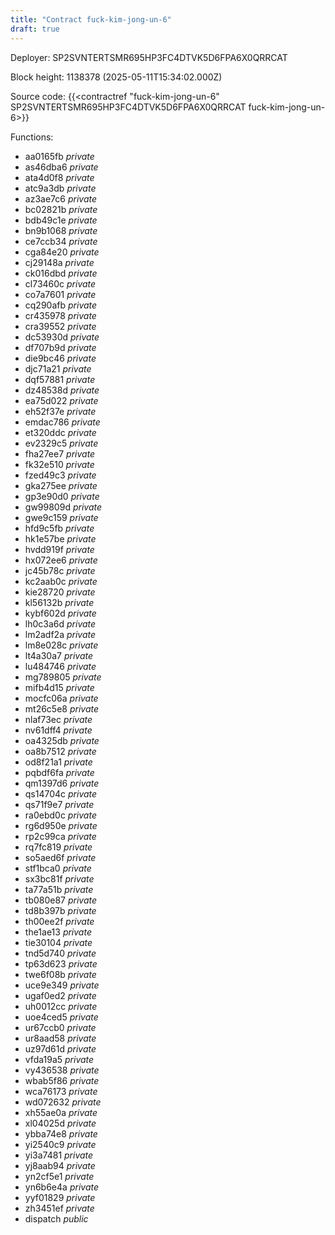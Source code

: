 ```yaml
---
title: "Contract fuck-kim-jong-un-6"
draft: true
---
```

Deployer: SP2SVNTERTSMR695HP3FC4DTVK5D6FPA6X0QRRCAT


 



Block height: 1138378 (2025-05-11T15:34:02.000Z)

Source code: {{<contractref "fuck-kim-jong-un-6" SP2SVNTERTSMR695HP3FC4DTVK5D6FPA6X0QRRCAT fuck-kim-jong-un-6>}}

Functions:

* aa0165fb _private_
* as46dba6 _private_
* ata4d0f8 _private_
* atc9a3db _private_
* az3ae7c6 _private_
* bc02821b _private_
* bdb49c1e _private_
* bn9b1068 _private_
* ce7ccb34 _private_
* cga84e20 _private_
* cj29148a _private_
* ck016dbd _private_
* cl73460c _private_
* co7a7601 _private_
* cq290afb _private_
* cr435978 _private_
* cra39552 _private_
* dc53930d _private_
* df707b9d _private_
* die9bc46 _private_
* djc71a21 _private_
* dqf57881 _private_
* dz48538d _private_
* ea75d022 _private_
* eh52f37e _private_
* emdac786 _private_
* et320ddc _private_
* ev2329c5 _private_
* fha27ee7 _private_
* fk32e510 _private_
* fzed49c3 _private_
* gka275ee _private_
* gp3e90d0 _private_
* gw99809d _private_
* gwe9c159 _private_
* hfd9c5fb _private_
* hk1e57be _private_
* hvdd919f _private_
* hx072ee6 _private_
* jc45b78c _private_
* kc2aab0c _private_
* kie28720 _private_
* kl56132b _private_
* kybf602d _private_
* lh0c3a6d _private_
* lm2adf2a _private_
* lm8e028c _private_
* lt4a30a7 _private_
* lu484746 _private_
* mg789805 _private_
* mifb4d15 _private_
* mocfc06a _private_
* mt26c5e8 _private_
* nlaf73ec _private_
* nv61dff4 _private_
* oa4325db _private_
* oa8b7512 _private_
* od8f21a1 _private_
* pqbdf6fa _private_
* qm1397d6 _private_
* qs14704c _private_
* qs71f9e7 _private_
* ra0ebd0c _private_
* rg6d950e _private_
* rp2c99ca _private_
* rq7fc819 _private_
* so5aed6f _private_
* stf1bca0 _private_
* sx3bc81f _private_
* ta77a51b _private_
* tb080e87 _private_
* td8b397b _private_
* th00ee2f _private_
* the1ae13 _private_
* tie30104 _private_
* tnd5d740 _private_
* tp63d623 _private_
* twe6f08b _private_
* uce9e349 _private_
* ugaf0ed2 _private_
* uh0012cc _private_
* uoe4ced5 _private_
* ur67ccb0 _private_
* ur8aad58 _private_
* uz97d61d _private_
* vfda19a5 _private_
* vy436538 _private_
* wbab5f86 _private_
* wca76173 _private_
* wd072632 _private_
* xh55ae0a _private_
* xl04025d _private_
* ybba74e8 _private_
* yi2540c9 _private_
* yi3a7481 _private_
* yj8aab94 _private_
* yn2cf5e1 _private_
* yn6b6e4a _private_
* yyf01829 _private_
* zh3451ef _private_
* dispatch _public_
